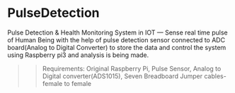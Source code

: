 # PulseDetection
Pulse Detection &amp; Health Monitoring System in IOT — Sense real time pulse of Human Being with the help of pulse detection sensor connected to ADC board(Analog to Digital Converter) to store the data and control the system using Raspberry pi3 and analysis is being made.

>>Requirements:
Original Raspberry Pi,
Pulse Sensor,
Analog to Digital converter(ADS1015),
Seven Breadboard Jumper cables-female to female
